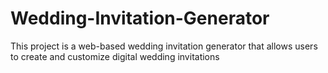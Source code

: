 # Wedding-Invitation-Generator
This project is a web-based wedding invitation generator that allows users to create and customize digital wedding invitations
